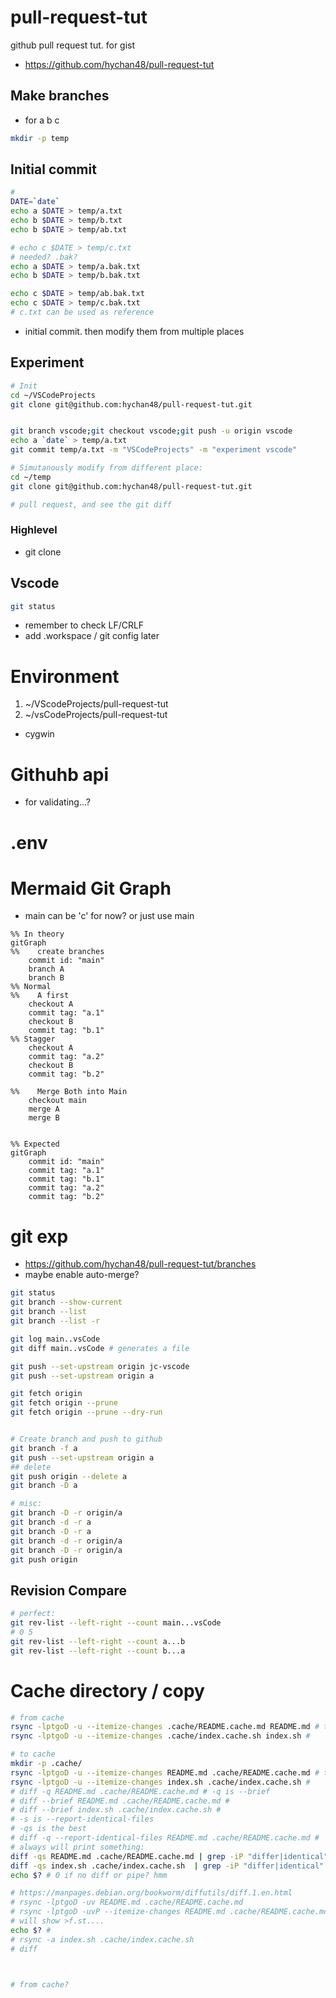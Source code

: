 # pull-request-tut
github pull request tut. for gist
* https://github.com/hychan48/pull-request-tut
## Make branches
* for a b c
```bash
mkdir -p temp

```

## Initial commit
```bash
#
DATE=`date`
echo a $DATE > temp/a.txt
echo b $DATE > temp/b.txt
echo b $DATE > temp/ab.txt

# echo c $DATE > temp/c.txt
# needed? .bak?
echo a $DATE > temp/a.bak.txt
echo b $DATE > temp/b.bak.txt

echo c $DATE > temp/ab.bak.txt
echo c $DATE > temp/c.bak.txt
# c.txt can be used as reference
```

* initial commit. then modify them from multiple places
## Experiment
```bash
# Init
cd ~/VSCodeProjects
git clone git@github.com:hychan48/pull-request-tut.git


git branch vscode;git checkout vscode;git push -u origin vscode
echo a `date` > temp/a.txt
git commit temp/a.txt -m "VSCodeProjects" -m "experiment vscode"

# Simutanously modify from different place:
cd ~/temp
git clone git@github.com:hychan48/pull-request-tut.git

# pull request, and see the git diff
```
### Highlevel
* git clone


## Vscode
```bash
git status
```

* remember to check LF/CRLF
* add .workspace / git config later

# Environment
1. ~/VScodeProjects/pull-request-tut
2. ~/vsCodeProjects/pull-request-tut
  * cygwin

# Githuhb api
* for validating...?

# .env

# Mermaid Git Graph
* main can be 'c' for now? or just use main
```mermaid
%% In theory
gitGraph
%%    create branches
    commit id: "main"
    branch A
    branch B
%% Normal
%%    A first
    checkout A
    commit tag: "a.1"
    checkout B
    commit tag: "b.1"
%% Stagger
    checkout A
    commit tag: "a.2"
    checkout B
    commit tag: "b.2"

%%    Merge Both into Main
    checkout main
    merge A
    merge B


```
```mermaid
%% Expected
gitGraph
    commit id: "main"
    commit tag: "a.1"
    commit tag: "b.1"
    commit tag: "a.2"
    commit tag: "b.2"
```

# git exp
* https://github.com/hychan48/pull-request-tut/branches
* maybe enable auto-merge?

```bash
git status
git branch --show-current
git branch --list
git branch --list -r

git log main..vsCode
git diff main..vsCode # generates a file

git push --set-upstream origin jc-vscode
git push --set-upstream origin a

git fetch origin
git fetch origin --prune
git fetch origin --prune --dry-run


# Create branch and push to github
git branch -f a
git push --set-upstream origin a
## delete
git push origin --delete a
git branch -D a

# misc:
git branch -D -r origin/a
git branch -d -r a
git branch -D -r a
git branch -d -r origin/a
git branch -D -r origin/a
git push origin

```
## Revision Compare
```bash
# perfect:
git rev-list --left-right --count main...vsCode
# 0 5
git rev-list --left-right --count a...b
git rev-list --left-right --count b...a

```


# Cache directory / copy
```bash
# from cache
rsync -lptgoD -u --itemize-changes .cache/README.cache.md README.md # this cmd
rsync -lptgoD -u --itemize-changes .cache/index.cache.sh index.sh #

# to cache
mkdir -p .cache/
rsync -lptgoD -u --itemize-changes README.md .cache/README.cache.md # this cmd
rsync -lptgoD -u --itemize-changes index.sh .cache/index.cache.sh #
# diff -q README.md .cache/README.cache.md # -q is --brief
# diff --brief README.md .cache/README.cache.md #
# diff --brief index.sh .cache/index.cache.sh #
# -s is --report-identical-files
# -qs is the best
# diff -q --report-identical-files README.md .cache/README.cache.md #
# always will print something:
diff -qs README.md .cache/README.cache.md | grep -iP "differ|identical"
diff -qs index.sh .cache/index.cache.sh  | grep -iP "differ|identical"
echo $? # 0 if no diff or pipe? hmm

# https://manpages.debian.org/bookworm/diffutils/diff.1.en.html
# rsync -lptgoD -uv README.md .cache/README.cache.md 
# rsync -lptgoD -uvP --itemize-changes README.md .cache/README.cache.md 
# will show >f.st....
echo $? #
# rsync -a index.sh .cache/index.cache.sh
# diff



# from cache?
```